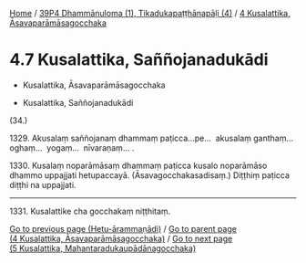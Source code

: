 
[Home](/) / [39P4 Dhammānuloma (1), Tikadukapaṭṭhānapāḷi (4)](../../39P4.md) / [4 Kusalattika, Āsavaparāmāsagocchaka](../4.md)

# 4.7 Kusalattika, Saññojanadukādi

* Kusalattika, Āsavaparāmāsagocchaka

* Kusalattika, Saññojanadukādi

(34.)

1329\. Akusalaṃ saññojanaṃ dhammaṃ paṭicca…pe…  akusalaṃ ganthaṃ…  oghaṃ…  yogaṃ…  nīvaraṇaṃ… .

1330\. Kusalaṃ noparāmāsaṃ dhammaṃ paṭicca kusalo noparāmāso dhammo uppajjati hetupaccayā. (Āsavagocchakasadisaṃ.) Diṭṭhiṃ paṭicca diṭṭhi na uppajjati.

---

1331\. Kusalattike cha gocchakaṃ niṭṭhitaṃ.



[Go to previous page (Hetu-ārammaṇādi)](4.6/4.6.1--7/Paccayacatukka/Hetu-arammanadi.md) / [Go to parent page (4 Kusalattika, Āsavaparāmāsagocchaka)](../4.md) / [Go to next page (5 Kusalattika, Mahantaradukaupādānagocchaka)](../5.md)


